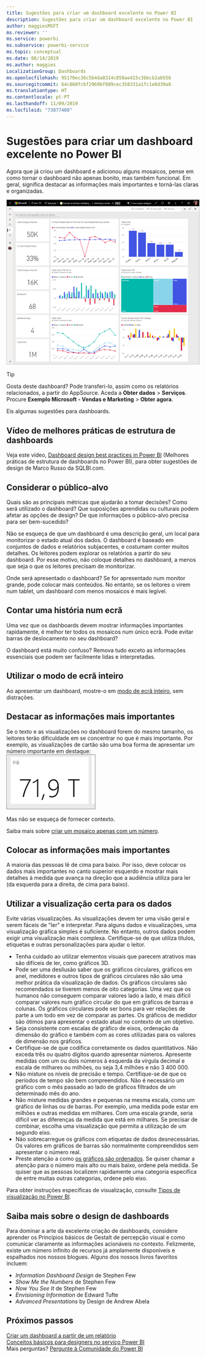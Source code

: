 ```yaml
---
title: Sugestões para criar um dashboard excelente no Power BI
description: Sugestões para criar um dashboard excelente no Power BI
author: maggiesMSFT
ms.reviewer: ''
ms.service: powerbi
ms.subservice: powerbi-service
ms.topic: conceptual
ms.date: 08/14/2019
ms.author: maggies
LocalizationGroup: Dashboards
ms.openlocfilehash: 95170ec36c5b4da0314c858ae415c3bbcb2ab556
ms.sourcegitcommit: 64c860fcbf2969bf089cec358331a1fc1e0d39a8
ms.translationtype: HT
ms.contentlocale: pt-PT
ms.lasthandoff: 11/09/2019
ms.locfileid: "73877408"
---
```

# <a name="tips-for-designing-a-great-power-bi-dashboard"></a>Sugestões para criar um dashboard excelente no Power BI
Agora que já criou um dashboard e adicionou alguns mosaicos, pense em como tornar o dashboard não apenas bonito, mas também funcional. Em geral, significa destacar as informações mais importantes e torná-las claras e organizadas.

![Dashboard de exemplo de marketing e vendas](media/service-dashboards-design-tips/power-bi-marketing-sample-dashboard.png)

> [!TIP]
> Gosta deste dashboard? Pode transferi-lo, assim como os relatórios relacionados, a partir do AppSource. Aceda a **Obter dados** > **Serviços**. Procure **Exemplo Microsoft - Vendas e Marketing** > **Obter agora**.

Eis algumas sugestões para dashboards.

## <a name="dashboard-design-best-practices-video"></a>Vídeo de melhores práticas de estrutura de dashboards

Veja este vídeo, [Dashboard design best practices in Power BI](https://www.youtube.com/watch?v=-tdkUYrzrio) (Melhores práticas de estrutura de dashboards no Power BI), para obter sugestões de design de Marco Russo da SQLBI.com.

## <a name="consider-your-audience"></a>Considerar o público-alvo
Quais são as principais métricas que ajudarão a tomar decisões? Como será utilizado o dashboard? Que suposições aprendidas ou culturais podem afetar as opções de design? De que informações o público-alvo precisa para ser bem-sucedido?

Não se esqueça de que um dashboard é uma descrição geral, um local para monitorizar o estado atual dos dados. O dashboard é baseado em conjuntos de dados e relatórios subjacentes, e costumam conter muitos detalhes. Os leitores podem explorar os relatórios a partir do seu dashboard. Por esse motivo, não coloque detalhes no dashboard, a menos que seja o que os leitores precisam de monitorizar.

Onde será apresentado o dashboard? Se for apresentado num monitor grande, pode colocar mais conteúdos. No entanto, se os leitores o virem num tablet, um dashboard com menos mosaicos é mais legível.

## <a name="tell-a-story-on-one-screen"></a>Contar uma história num ecrã
Uma vez que os dashboards devem mostrar informações importantes rapidamente, é melhor ter todos os mosaicos num único ecrã. Pode evitar barras de deslocamento no seu dashboard?

O dashboard está muito confuso?  Remova tudo exceto as informações essenciais que podem ser facilmente lidas e interpretadas.

## <a name="make-use-of-full-screen-mode"></a>Utilizar o modo de ecrã inteiro
Ao apresentar um dashboard, mostre-o em [modo de ecrã inteiro](consumer/end-user-focus.md), sem distrações.

## <a name="accent-the-most-important-information"></a>Destacar as informações mais importantes
Se o texto e as visualizações no dashboard forem do mesmo tamanho, os leitores terão dificuldade em se concentrar no que é mais importante. Por exemplo, as visualizações de cartão são uma boa forma de apresentar um número importante em destaque:  
![Visualização de cartão](media/service-dashboards-design-tips/pbi_card.png)

Mas não se esqueça de fornecer contexto.  

Saiba mais sobre [criar um mosaico apenas com um número](visuals/power-bi-visualization-card.md).

## <a name="place-the-most-important-information"></a>Colocar as informações mais importantes
A maioria das pessoas lê de cima para baixo. Por isso, deve colocar os dados mais importantes no canto superior esquerdo e mostrar mais detalhes à medida que avança na direção que a audiência utiliza para ler (da esquerda para a direita, de cima para baixo).

## <a name="use-the-right-visualization-for-the-data"></a>Utilizar a visualização certa para os dados
Evite várias visualizações.  As visualizações devem ter uma visão geral e serem fáceis de "ler" e interpretar.  Para alguns dados e visualizações, uma visualização gráfica simples é suficiente. No entanto, outros dados podem exigir uma visualização mais complexa. Certifique-se de que utiliza títulos, etiquetas e outras personalizações para ajudar o leitor.  

* Tenha cuidado ao utilizar elementos visuais que parecem atrativos mas são difíceis de ler, como gráficos 3D. 
* Pode ser uma desilusão saber que os gráficos circulares, gráficos em anel, medidores e outros tipos de gráficos circulares não são uma melhor prática da visualização de dados. Os gráficos circulares são recomendados se tiverem menos de oito categorias. Uma vez que os humanos não conseguem comparar valores lado a lado, é mais difícil comparar valores num gráfico circular do que em gráficos de barras e colunas. Os gráficos circulares pode ser bons para ver relações de parte a um todo em vez de comparar as partes. Os gráficos de medidor são ótimos para apresentar o estado atual no contexto de um objetivo.
* Seja consistente com escalas de gráfico de eixos, ordenação da dimensão do gráfico e também com as cores utilizadas para os valores de dimensão nos gráficos.
* Certifique-se de que codifica corretamente os dados quantitativos. Não exceda três ou quatro dígitos quando apresentar números. Apresente medidas com um ou dois números à esquerda da vírgula decimal e escala de milhares ou milhões, ou seja 3,4 milhões e não 3 400 000.
* Não misture os níveis de precisão e tempo. Certifique-se de que os períodos de tempo são bem compreendidos. Não é necessário um gráfico com o mês passado ao lado de gráficos filtrados de um determinado mês do ano.
* Não misture medidas grandes e pequenas na mesma escala, como um gráfico de linhas ou de barras. Por exemplo, uma medida pode estar em milhões e outras medidas em milhares. Com uma escala grande, seria difícil ver as diferenças da medida que está em milhares. Se precisar de combinar, escolha uma visualização que permita a utilização de um segundo eixo.
* Não sobrecarregue os gráficos com etiquetas de dados desnecessárias. Os valores em gráficos de barras são normalmente compreendidos sem apresentar o número real.
* Preste atenção a como [os gráficos são ordenados](consumer/end-user-change-sort.md). Se quiser chamar a atenção para o número mais alto ou mais baixo, ordene pela medida. Se quiser que as pessoas localizem rapidamente uma categoria específica de entre muitas outras categorias, ordene pelo eixo.  

Para obter instruções específicas de visualização, consulte [Tipos de visualização no Power BI](visuals/power-bi-visualization-types-for-reports-and-q-and-a.md).  

## <a name="learn-more-about-dashboard-design"></a>Saiba mais sobre o design de dashboards
Para dominar a arte da excelente criação de dashboards, considere aprender os Princípios básicos de Gestalt de percepção visual e como comunicar claramente as informações acionáveis no contexto. Felizmente, existe um número infinito de recursos já amplamente disponíveis e espalhados nos nossos blogues. Alguns dos nossos livros favoritos incluem:

* *Information Dashboard Design* de Stephen Few  
* *Show Me the Numbers* de Stephen Few  
* *Now You See It* de Stephen Few  
* *Envisioning Information* de Edward Tufte  
* *Advanced Presentations* by Design de Andrew Abela   

## <a name="next-steps"></a>Próximos passos
[Criar um dashboard a partir de um relatório](service-dashboard-create.md)  
[Conceitos básicos para designers no serviço Power BI](service-basic-concepts.md)  
Mais perguntas? [Pergunte à Comunidade do Power BI](https://community.powerbi.com/)
